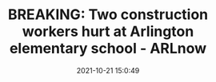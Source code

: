 ---
"title": "BREAKING: Two construction workers hurt at Arlington elementary school - ARLnow"
"date": "2021-10-21 15:0:49"
"feed_name": "GOOGLENEWSCONSTRUCTION"
"feed_website": "https://news.google.com/search?q=construction%2Bincident&hl=en-US&gl=US&ceid=US:en"
"feed_rss": "https://news.google.com/rss/search?q=construction%2Bincident&hl=en-US&gl=US&ceid=US:en"
"link": "https://www.arlnow.com/2021/10/21/breaking-two-construction-workers-hurt-at-arlington-elementary-school/"
"source": "{'href': 'https://www.arlnow.com', 'title': 'ARLnow'}"
"file": "_posts/2021-1-1-f1bef91d9006c9cdfbf17489b32d062faac5b5c5.md"
"accident": "1"
"drilling": "0"
"represented_by": "0"
"dead": "0"
"injured": "2"
"arrested": "0"
"place": "arlington"
"where": "construction site"
"causes": "hit"
"place_uri": "http://en.wikipedia.org/wiki/Arlington_County%2C_Virginia"
---